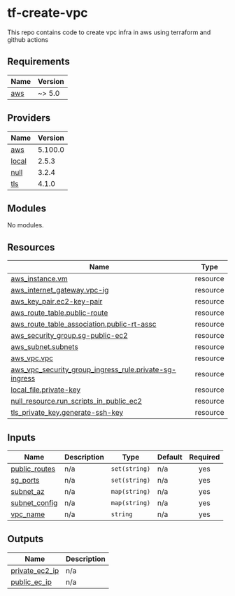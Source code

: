 # tf-create-vpc
This repo contains code to create vpc infra in aws using terraform and github actions

<!-- BEGIN_TF_DOCS -->
## Requirements

| Name | Version |
|------|---------|
| <a name="requirement_aws"></a> [aws](#requirement\_aws) | ~> 5.0 |

## Providers

| Name | Version |
|------|---------|
| <a name="provider_aws"></a> [aws](#provider\_aws) | 5.100.0 |
| <a name="provider_local"></a> [local](#provider\_local) | 2.5.3 |
| <a name="provider_null"></a> [null](#provider\_null) | 3.2.4 |
| <a name="provider_tls"></a> [tls](#provider\_tls) | 4.1.0 |

## Modules

No modules.

## Resources

| Name | Type |
|------|------|
| [aws_instance.vm](https://registry.terraform.io/providers/hashicorp/aws/latest/docs/resources/instance) | resource |
| [aws_internet_gateway.vpc-ig](https://registry.terraform.io/providers/hashicorp/aws/latest/docs/resources/internet_gateway) | resource |
| [aws_key_pair.ec2-key-pair](https://registry.terraform.io/providers/hashicorp/aws/latest/docs/resources/key_pair) | resource |
| [aws_route_table.public-route](https://registry.terraform.io/providers/hashicorp/aws/latest/docs/resources/route_table) | resource |
| [aws_route_table_association.public-rt-assc](https://registry.terraform.io/providers/hashicorp/aws/latest/docs/resources/route_table_association) | resource |
| [aws_security_group.sg-public-ec2](https://registry.terraform.io/providers/hashicorp/aws/latest/docs/resources/security_group) | resource |
| [aws_subnet.subnets](https://registry.terraform.io/providers/hashicorp/aws/latest/docs/resources/subnet) | resource |
| [aws_vpc.vpc](https://registry.terraform.io/providers/hashicorp/aws/latest/docs/resources/vpc) | resource |
| [aws_vpc_security_group_ingress_rule.private-sg-ingress](https://registry.terraform.io/providers/hashicorp/aws/latest/docs/resources/vpc_security_group_ingress_rule) | resource |
| [local_file.private-key](https://registry.terraform.io/providers/hashicorp/local/latest/docs/resources/file) | resource |
| [null_resource.run_scripts_in_public_ec2](https://registry.terraform.io/providers/hashicorp/null/latest/docs/resources/resource) | resource |
| [tls_private_key.generate-ssh-key](https://registry.terraform.io/providers/hashicorp/tls/latest/docs/resources/private_key) | resource |

## Inputs

| Name | Description | Type | Default | Required |
|------|-------------|------|---------|:--------:|
| <a name="input_public_routes"></a> [public\_routes](#input\_public\_routes) | n/a | `set(string)` | n/a | yes |
| <a name="input_sg_ports"></a> [sg\_ports](#input\_sg\_ports) | n/a | `set(string)` | n/a | yes |
| <a name="input_subnet_az"></a> [subnet\_az](#input\_subnet\_az) | n/a | `map(string)` | n/a | yes |
| <a name="input_subnet_config"></a> [subnet\_config](#input\_subnet\_config) | n/a | `map(string)` | n/a | yes |
| <a name="input_vpc_name"></a> [vpc\_name](#input\_vpc\_name) | n/a | `string` | n/a | yes |

## Outputs

| Name | Description |
|------|-------------|
| <a name="output_private_ec2_ip"></a> [private\_ec2\_ip](#output\_private\_ec2\_ip) | n/a |
| <a name="output_public_ec_ip"></a> [public\_ec\_ip](#output\_public\_ec\_ip) | n/a |
<!-- END_TF_DOCS -->
